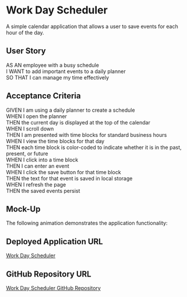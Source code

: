 # Work Day Scheduler

A simple calendar application that allows a user to save events for each hour of the day.

## User Story
AS AN employee with a busy schedule<br />
I WANT to add important events to a daily planner<br />
SO THAT I can manage my time effectively<br />

## Acceptance Criteria

GIVEN I am using a daily planner to create a schedule<br />
WHEN I open the planner<br />
THEN the current day is displayed at the top of the calendar<br />
WHEN I scroll down<br />
THEN I am presented with time blocks for standard business hours<br />
WHEN I view the time blocks for that day<br />
THEN each time block is color-coded to indicate whether it is in the past, present, or future<br />
WHEN I click into a time block<br />
THEN I can enter an event<br />
WHEN I click the save button for that time block<br />
THEN the text for that event is saved in local storage<br />
WHEN I refresh the page<br />
THEN the saved events persist<br />

## Mock-Up
The following animation demonstrates the application functionality:

## Deployed Application URL
<a href="https://igk1024.github.io/work-day-scheduler/" target="_blank">Work Day Scheduler</a>

## GitHub Repository URL
<a href="https://github.com/igk1024/work-day-scheduler" target="_blank">Work Day Scheduler GitHub Repository</a>